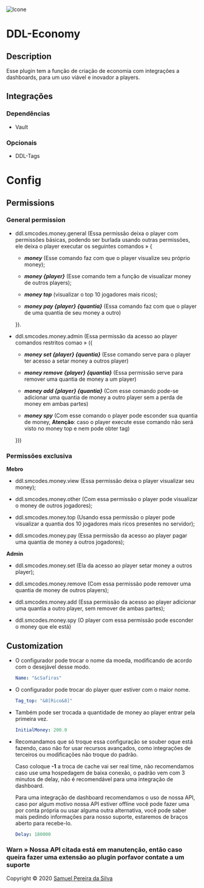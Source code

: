 ![Icone](https://spetacularnetwork.xyz/gold.png)


# **DDL-Economy**

## Description

Esse plugin tem a função de criação de economia com integrações a dashboards, para um uso viável e inovador a players.

## Integrações

### Dependências

- Vault

### Opcionais

- DDL-Tags

# Config

## Permissions

### General permission

- ddl.smcodes.money.general (Essa permissão deixa o player com permissões básicas, podendo ser burlada usando outras permissões, ele deixa o player executar os seguintes comandos » {

    - ***money*** (Esse comando faz com que o player visualize seu próprio money);

    - ***money {player}*** (Esse comando tem a função de visualizar money de outros players);

    - ***money top*** (visualizar o top 10 jogadores mais ricos);
    
    - ***money pay {player} {quantia}*** (Essa comando faz com que o player de uma quantia de seu money a outro)
  
  }).


- ddl.smcodes.money.admin (Essa permissão da acesso ao player comandos restritos comao » ({

    - ***money set {player} {quantia}*** (Esse comando serve para o player ter acesso a setar money a outros player)

    - ***money remove {player} {quantia}*** (Essa permissão serve para remover uma quantia de money a um player)

    - ***money add {player} {quantia}*** (Com esse comando pode-se adicionar uma quantia de money a outro player sem a perda de money em ambas partes)

    - ***money spy*** (Com esse comando o player pode esconder sua quantia de money, **Atenção**: caso o player execute esse comando não será visto no money top e nem pode obter tag)

  }))

### **Permissões exclusiva**

**Mebro**

- ddl.smcodes.money.view (Essa permissão deixa o player visualizar seu money);

- ddl.smcodes.money.other (Com essa permissão o player pode visualizar o money de outros jogadores);

- ddl.smcodes.money.top (Usando essa permissão o player pode visualizar a quantia dos 10 jogadores mais ricos presentes no servidor);

- ddl.smcodes.money.pay (Essa permissão da acesso ao player pagar uma quantia de money a outros jogadores);

**Admin**

- ddl.smcodes.money.set (Ela da acesso ao player setar money a outros player);

- ddl.smcodes.money.remove (Com essa permissão pode remover uma quantia de money de outros players);

- ddl.smcodes.money.add (Essa permissão da acesso ao player adicionar uma quantia a outro player, sem remover de ambas partes);

- ddl.smcodes.money.spy (O player com essa permissão pode esconder o money que ele está)

## Customization

- O configurador pode trocar o nome da moeda, modificando de acordo com o desejável desse modo.
    ```yaml
    Name: "&cSafiras"
    ```
- O configurador pode trocar do player quer estiver com o maior nome.
    ```yaml
    Tag_top: "&8[Rico&8]"
    ```
- Também pode ser trocada a quantidade de money ao player entrar pela primeira vez.
    ```yaml
    InitialMoney: 200.0
    ```
- Recomandamos que só troque essa configuração se souber oque está fazendo, caso não for usar recursos avançados, como integrações de terceiros ou modificações não troque do padrão.
    
    Caso coloque **-1** a troca de cache vai ser real time, não recomendamos caso use uma hospedagem de baixa conexão, o padrão vem com 3 minutos de delay, não é recomendável para uma integração de dashboard.

    Para uma integração de dashboard recomendamos o uso de nossa API, caso por algum motivo nossa API estiver offline você pode fazer uma por conta própria ou usar alguma outra alternativa, você pode saber mais pedindo informações para nosso suporte, estaremos de braços aberto para recebe-lo.
    ```yaml
    Delay: 180000
    ```

### **Warn** » Nossa API citada está em manutenção, então caso queira fazer uma extensão ao plugin porfavor contate a um suporte



Copyright © 2020 [Samuel Pereira da Silva](https://github.com/SMCodesP)